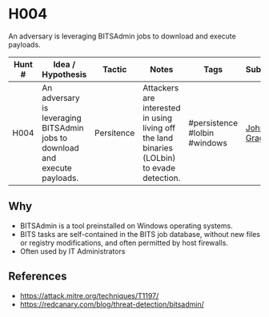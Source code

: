 # H004
An adversary is leveraging BITSAdmin jobs to download and execute payloads.

| Hunt # | Idea / Hypothesis                                                                 | Tactic           | Notes                                   | Tags                                   | Submitter   | 
|--------------|----------------------------------------------------------------------------|------------------|-----------------------------------------|----------------------------------------|----------------------------------------|
| H004        | An adversary is leveraging BITSAdmin jobs to download and execute payloads. | Persitence | Attackers are interested in using living off the land binaries (LOLbin) to evade detection. | #persistence #lolbin #windows      |[John Grageda](https://www.linkedin.com/in/johngrageda/)

## Why

- BITSAdmin is a tool preinstalled on Windows operating systems.
- BITS tasks are self-contained in the BITS job database, without new files or registry modifications, and often permitted by host firewalls.
- Often used by IT Administrators

## References

- https://attack.mitre.org/techniques/T1197/
- https://redcanary.com/blog/threat-detection/bitsadmin/
